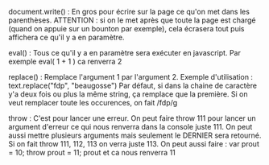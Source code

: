 document.write() : En gros pour écrire sur la page ce qu'on met dans les parenthèses. ATTENTION : si on le met après que toute la page est chargé (quand on appuie sur un bounton par exemple), cela écrasera tout puis affichera ce qu'il y a en paramètre.

eval() : Tous ce qu'il y a en paramètre sera exécuter en javascript. Par exemple eval( 1 + 1 ) ca renverra 2

replace() : Remplace l'argument 1 par l'argument 2. Exemple d'utilisation : text.replace("fdp", "beaugosse") Par défaut, si dans la chaine de caractère y'a deux fois ou plus la même string, ça remplace que la première. Si on veut remplacer toute les occurences, on fait /fdp/g

throw : C'est pour lancer une erreur. On peut faire throw 111 pour lancer un argument d'erreur ce qui nous renverra dans la console juste 111. On peut aussi mettre plusieurs arguments mais seulement le DERNIER sera retourné. Si on fait throw 111, 112, 113 on verra juste 113. On peut aussi faire : var prout = 10; throw prout = 11; prout et ca nous renverra 11